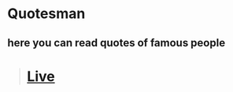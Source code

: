 # Quotesman
## here you can read quotes of famous people 
> # [Live](https://quotesman.vercel.app/)
